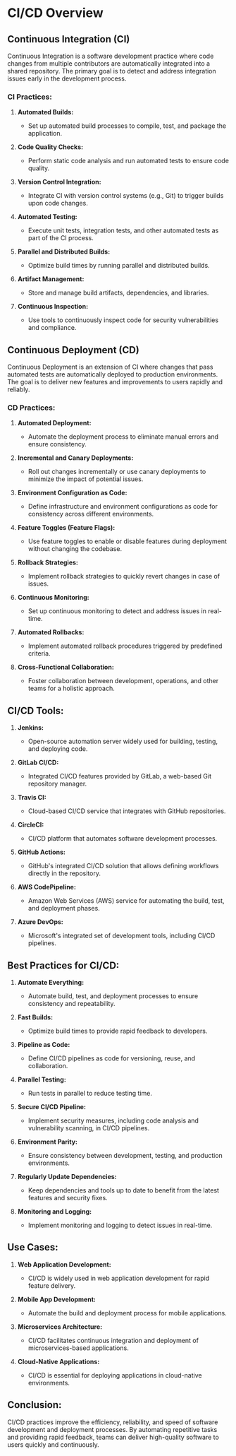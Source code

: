 # CI/CD Overview

## Continuous Integration (CI)

Continuous Integration is a software development practice where code changes from multiple contributors are automatically integrated into a shared repository. The primary goal is to detect and address integration issues early in the development process.

### CI Practices:

1. **Automated Builds:**
   - Set up automated build processes to compile, test, and package the application.

2. **Code Quality Checks:**
   - Perform static code analysis and run automated tests to ensure code quality.

3. **Version Control Integration:**
   - Integrate CI with version control systems (e.g., Git) to trigger builds upon code changes.

4. **Automated Testing:**
   - Execute unit tests, integration tests, and other automated tests as part of the CI process.

5. **Parallel and Distributed Builds:**
   - Optimize build times by running parallel and distributed builds.

6. **Artifact Management:**
   - Store and manage build artifacts, dependencies, and libraries.

7. **Continuous Inspection:**
   - Use tools to continuously inspect code for security vulnerabilities and compliance.

## Continuous Deployment (CD)

Continuous Deployment is an extension of CI where changes that pass automated tests are automatically deployed to production environments. The goal is to deliver new features and improvements to users rapidly and reliably.

### CD Practices:

1. **Automated Deployment:**
   - Automate the deployment process to eliminate manual errors and ensure consistency.

2. **Incremental and Canary Deployments:**
   - Roll out changes incrementally or use canary deployments to minimize the impact of potential issues.

3. **Environment Configuration as Code:**
   - Define infrastructure and environment configurations as code for consistency across different environments.

4. **Feature Toggles (Feature Flags):**
   - Use feature toggles to enable or disable features during deployment without changing the codebase.

5. **Rollback Strategies:**
   - Implement rollback strategies to quickly revert changes in case of issues.

6. **Continuous Monitoring:**
   - Set up continuous monitoring to detect and address issues in real-time.

7. **Automated Rollbacks:**
   - Implement automated rollback procedures triggered by predefined criteria.

8. **Cross-Functional Collaboration:**
   - Foster collaboration between development, operations, and other teams for a holistic approach.

## CI/CD Tools:

1. **Jenkins:**
   - Open-source automation server widely used for building, testing, and deploying code.

2. **GitLab CI/CD:**
   - Integrated CI/CD features provided by GitLab, a web-based Git repository manager.

3. **Travis CI:**
   - Cloud-based CI/CD service that integrates with GitHub repositories.

4. **CircleCI:**
   - CI/CD platform that automates software development processes.

5. **GitHub Actions:**
   - GitHub's integrated CI/CD solution that allows defining workflows directly in the repository.

6. **AWS CodePipeline:**
   - Amazon Web Services (AWS) service for automating the build, test, and deployment phases.

7. **Azure DevOps:**
   - Microsoft's integrated set of development tools, including CI/CD pipelines.

## Best Practices for CI/CD:

1. **Automate Everything:**
   - Automate build, test, and deployment processes to ensure consistency and repeatability.

2. **Fast Builds:**
   - Optimize build times to provide rapid feedback to developers.

3. **Pipeline as Code:**
   - Define CI/CD pipelines as code for versioning, reuse, and collaboration.

4. **Parallel Testing:**
   - Run tests in parallel to reduce testing time.

5. **Secure CI/CD Pipeline:**
   - Implement security measures, including code analysis and vulnerability scanning, in CI/CD pipelines.

6. **Environment Parity:**
   - Ensure consistency between development, testing, and production environments.

7. **Regularly Update Dependencies:**
   - Keep dependencies and tools up to date to benefit from the latest features and security fixes.

8. **Monitoring and Logging:**
   - Implement monitoring and logging to detect issues in real-time.

## Use Cases:

1. **Web Application Development:**
   - CI/CD is widely used in web application development for rapid feature delivery.

2. **Mobile App Development:**
   - Automate the build and deployment process for mobile applications.

3. **Microservices Architecture:**
   - CI/CD facilitates continuous integration and deployment of microservices-based applications.

4. **Cloud-Native Applications:**
   - CI/CD is essential for deploying applications in cloud-native environments.

## Conclusion:

CI/CD practices improve the efficiency, reliability, and speed of software development and deployment processes. By automating repetitive tasks and providing rapid feedback, teams can deliver high-quality software to users quickly and continuously.
